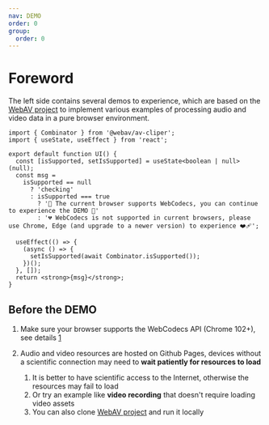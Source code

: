 ```yaml
---
nav: DEMO
order: 0
group:
  order: 0
---
```


# Foreword

The left side contains several demos to experience, which are based on the [WebAV project][2] to implement various examples of processing audio and video data in a pure browser environment.

```tsx
import { Combinator } from '@webav/av-cliper';
import { useState, useEffect } from 'react';

export default function UI() {
  const [isSupported, setIsSupported] = useState<boolean | null>(null);
  const msg =
    isSupported == null
      ? 'checking'
      : isSupported === true
        ? '🎉 The current browser supports WebCodecs, you can continue to experience the DEMO 🎉'
        : '💔 WebCodecs is not supported in current browsers, please use Chrome, Edge (and upgrade to a newer version) to experience ❤️‍🩹';

  useEffect(() => {
    (async () => {
      setIsSupported(await Combinator.isSupported());
    })();
  }, []);
  return <strong>{msg}</strong>;
}
```

## Before the DEMO

1.  Make sure your browser supports the WebCodecs API (Chrome 102+), see details [1]
2.  Audio and video resources are hosted on Github Pages, devices without a scientific connection may need to **wait patiently for resources to load**

    1. It is better to have scientific access to the Internet, otherwise the resources may fail to load
    2. Or try an example like **video recording** that doesn't require loading video assets
    3. You can also clone [WebAV project][2] and run it locally

    [1]: https://caniuse.com/?search=WebCodecs
    [2]: https://github.com/WebAV-Tech/WebAV

